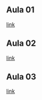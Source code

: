 ## Aula 01

[link](https://nearx.com.br/)

## Aula 02

[link](https://nearx.com.br/)

## Aula 03

[link](https://nearx.com.br/)
